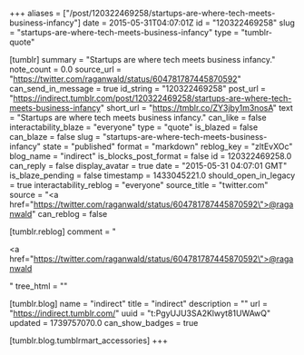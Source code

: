 +++
aliases = ["/post/120322469258/startups-are-where-tech-meets-business-infancy"]
date = 2015-05-31T04:07:01Z
id = "120322469258"
slug = "startups-are-where-tech-meets-business-infancy"
type = "tumblr-quote"

[tumblr]
summary = "Startups are where tech meets business infancy."
note_count = 0.0
source_url = "https://twitter.com/raganwald/status/604781787445870592"
can_send_in_message = true
id_string = "120322469258"
post_url = "https://indirect.tumblr.com/post/120322469258/startups-are-where-tech-meets-business-infancy"
short_url = "https://tmblr.co/ZY3jby1m3nosA"
text = "Startups are where tech meets business infancy."
can_like = false
interactability_blaze = "everyone"
type = "quote"
is_blazed = false
can_blaze = false
slug = "startups-are-where-tech-meets-business-infancy"
state = "published"
format = "markdown"
reblog_key = "zltEvXOc"
blog_name = "indirect"
is_blocks_post_format = false
id = 120322469258.0
can_reply = false
display_avatar = true
date = "2015-05-31 04:07:01 GMT"
is_blaze_pending = false
timestamp = 1433045221.0
should_open_in_legacy = true
interactability_reblog = "everyone"
source_title = "twitter.com"
source = "<a href=\"https://twitter.com/raganwald/status/604781787445870592\">@raganwald</a>"
can_reblog = false

[tumblr.reblog]
comment = "<p><a href=\"https://twitter.com/raganwald/status/604781787445870592\">@raganwald</a></p>"
tree_html = ""

[tumblr.blog]
name = "indirect"
title = "indirect"
description = ""
url = "https://indirect.tumblr.com/"
uuid = "t:PgyUJU3SA2Klwyt81UWAwQ"
updated = 1739757070.0
can_show_badges = true

[tumblr.blog.tumblrmart_accessories]
+++
